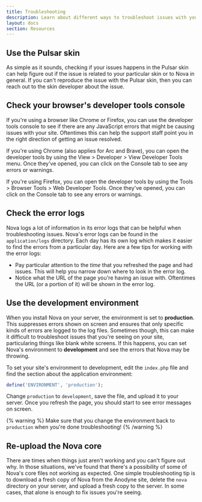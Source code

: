 ```yaml
---
title: Troubleshooting
description: Learn about different ways to troubleshoot issues with your Nova site.
layout: docs
section: Resources
---
```


## Use the Pulsar skin

As simple as it sounds, checking if your issues happens in the Pulsar skin can help figure out if the issue is related to your particular skin or to Nova in general. If you can't reproduce the issue with the Pulsar skin, then you can reach out to the skin developer about the issue.

## Check your browser's developer tools console

If you're using a browser like Chrome or Firefox, you can use the developer tools console to see if there are any JavaScript errors that might be causing issues with your site. Oftentimes this can help the support staff point you in the right direction of getting an issue resolved.

If you're using Chrome (also applies for Arc and Brave), you can open the developer tools by using the View > Developer > View Developer Tools menu. Once they've opened, you can click on the Console tab to see any errors or warnings.

If you're using Firefox, you can open the developer tools by using the Tools > Browser Tools > Web Developer Tools. Once they've opened, you can click on the Console tab to see any errors or warnings.

## Check the error logs

Nova logs a lot of information in its error logs that can be helpful when troubleshooting issues. Nova's error logs can be found in the `application/logs` directory. Each day has its own log which makes it easier to find the errors from a particular day. Here are a few tips for working with the error logs:

- Pay particular attention to the *time* that you refreshed the page and had issues. This will help you narrow down where to look in the error log.
- Notice what the URL of the page you're having an issue with. Oftentimes the URL (or a portion of it) will be shown in the error log.

## Use the development environment

When you install Nova on your server, the environment is set to **production**. This suppresses errors shown on screen and ensures that only specific kinds of errors are logged to the log files. Sometimes though, this can make it difficult to troubleshoot issues that you're seeing on your site, particularing things like blank white screens. If this happens, you can set Nova's environment to **development** and see the errors that Nova may be throwing.

To set your site's environment to development, edit the `index.php` file and find the section about the application environment:

```php
define('ENVIRONMENT', 'production');
```

Change `production` to `development`, save the file, and upload it to your server. Once you refresh the page, you should start to see error messages on screen.

{% warning %}
Make sure that you change the environment back to `production` when you're done troubleshooting!
{% /warning %}

## Re-upload the Nova core

There are times when things just aren't working and you can't figure out why. In those situations, we've found that there's a possibility of some of Nova's core files not working as expected. One simple troubleshooting tip is to download a fresh copy of Nova from the Anodyne site, delete the `nova` directory on your server, and upload a fresh copy to the server. In some cases, that alone is enough to fix issues you're seeing.
